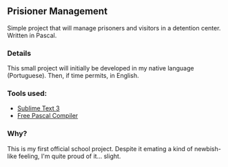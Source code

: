 ## Prisioner Management
 Simple project that will manage prisoners and visitors in a detention center. Written in Pascal.


### Details
This small project will initially be developed in my native language (Portuguese). Then, if time permits, in English.

### Tools used:
- [Sublime Text 3](https://www.sublimetext.com/3)
- [Free Pascal Compiler](https://www.freepascal.org/download.var)

### Why?
This is my first official school project. Despite it emating a kind of newbish-like feeling, I'm quite proud of it... slight.